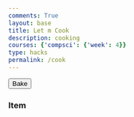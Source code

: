 ```yaml
---
comments: True
layout: base
title: Let m Cook
description: cooking
courses: {'compsci': {'week': 4}}
type: hacks
permalink: /cook
---
```

<link rel="stylesheet" href="/lmc-frontend/LMC/JS/SCSS/cook.css">


<div class="pan">
    <div class="insidePan">
        <div id="drop-zone-UL"></div>
        <div id="drop-zone-UR"></div>
        <!-- <div id="drop-zone-BR"></div>
        <div id="drop-zone-BL"></div> --> 
    </div>
    
</div>
<div id="bake">
    <button>Bake</button>
</div>

<div class="listIngredients-container">
    <div id="card" draggable="true">
        <h3>Item</h3>
    <div>
</div>


<script src="/lmc-frontend/LMC/JS/dragFood.js"></script>

